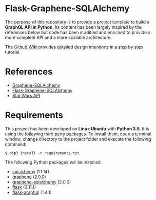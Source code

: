 # Flask-Graphene-SQLAlchemy
The purpose of this repository is to provide a project template to build a **GraphQL API in Python**. Its content has been largely inspired by the references below but code has been modified and enriched to provide a more complete API and a more scalable architecture.

The [Github Wiki](https://github.com/alexisrolland/flask-graphene-sqlalchemy/wiki) provides detailed design intentions in a step by step tutorial.

# References
* [Graphene-SQLAlchemy](http://docs.graphene-python.org/projects/sqlalchemy/en/latest)
* [Flask-Graphene-SQLAlchemy](https://github.com/Getmrahul/Flask-Graphene-SQLAlchemy)
* [Star Wars API](https://swapi.co)

# Requirements
This project has been developed on **Linux Ubuntu** with **Python 3.5**. It is using the following third party packages. To install them, open a terminal window, change directory to the project folder and execute the following command:

`$ pip3 install -r requirements.txt`

The following Python packages will be installed:
* [sqlalchemy](https://www.sqlalchemy.org) (1.1.14)
* [graphene](http://graphene-python.org) (2.0.0)
* [graphene-sqlalchemy](https://pypi.python.org/pypi/graphene-sqlalchemy/2.0.0) (2.0.0)
* [flask](http://flask.pocoo.org) (0.11.1)
* [flask-graphql](https://pypi.python.org/pypi/Flask-GraphQL) (1.4.1)
